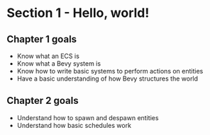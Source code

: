 # Section 1 - Hello, world!

## Chapter 1 goals

* Know what an ECS is
* Know what a Bevy system is
* Know how to write basic systems to perform actions on entities
* Have a basic understanding of how Bevy structures the world 

## Chapter 2 goals
* Understand how to spawn and despawn entities
* Understand how basic schedules work